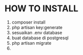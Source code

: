# HOW TO INSTALL

1. composer install
2. php artisan key:generate
3. sesuaikan .env database
4. buat database di postgresql
5. php artisan migrate
6.
